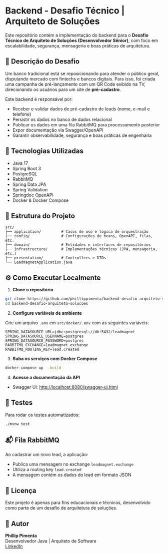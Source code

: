 # Backend - Desafio Técnico | Arquiteto de Soluções

Este repositório contém a implementação do backend para o **Desafio Técnico de Arquiteto de Soluções (Desenvolvedor Sênior)**, com foco em escalabilidade, segurança, mensageria e boas práticas de arquitetura.

## 📌 Descrição do Desafio

Um banco tradicional está se reposicionando para atender o público geral, disputando mercado com fintechs e bancos digitais. Para isso, foi criada uma campanha de pré-lançamento com um QR Code exibido na TV, direcionando os usuários para um site de **pré-cadastro**.

Este backend é responsável por:

- Receber e validar dados de pré-cadastro de leads (nome, e-mail e telefone)
- Persistir os dados no banco de dados relacional
- Publicar os dados em uma fila RabbitMQ para processamento posterior
- Expor documentação via Swagger/OpenAPI
- Garantir observabilidade, segurança e boas práticas de engenharia

## 🚀 Tecnologias Utilizadas

- Java 17
- Spring Boot 3
- PostgreSQL
- RabbitMQ
- Spring Data JPA
- Spring Validation
- Springdoc OpenAPI
- Docker & Docker Compose

## 🧱 Estrutura do Projeto

```
src/
├── application/         # Casos de uso e lógica de orquestração
├── config/              # Configurações de beans, OpenAPI, filas, etc.
├── domain/              # Entidades e interfaces de repositórios
├── infrastructure/      # Implementações técnicas (JPA, mensageria, etc.)
├── presentation/        # Controllers e DTOs
└── LeadmagnetApplication.java
```

## ⚙️ Como Executar Localmente

1. **Clone o repositório**
```bash
git clone https://github.com/phillippimenta/backend-desafio-arquiteto-solucoes.git
cd backend-desafio-arquiteto-solucoes
```

2. **Configure variáveis de ambiente**

Crie um arquivo `.env` em `src/docker/.env` com as seguintes variáveis:

```env
SPRING_DATASOURCE_URL=jdbc:postgresql://db:5432/leadmagnet
SPRING_DATASOURCE_USERNAME=postgres
SPRING_DATASOURCE_PASSWORD=postgres
RABBITMQ_EXCHANGE=leadmagnet.exchange
RABBITMQ_ROUTING_KEY=lead.created
```

3. **Suba os serviços com Docker Compose**
```bash
docker-compose up --build
```

4. **Acesse a documentação da API**
- Swagger UI: [http://localhost:8080/swagger-ui.html](http://localhost:8080/swagger-ui.html)

## 🧪 Testes

Para rodar os testes automatizados:

```bash
./mvnw test
```

## 📬 Fila RabbitMQ

Ao cadastrar um novo lead, a aplicação:

- Publica uma mensagem no exchange `leadmagnet.exchange`
- Utiliza a routing key `lead.created`
- A mensagem contém os dados do lead em formato JSON

## 📄 Licença

Este projeto é apenas para fins educacionais e técnicos, desenvolvido como parte de um desafio de arquitetura de soluções.

## 👤 Autor

**Phillip Pimenta**  
Desenvolvedor Java | Arquiteto de Software  
[LinkedIn](https://www.linkedin.com/in/phillippimenta)